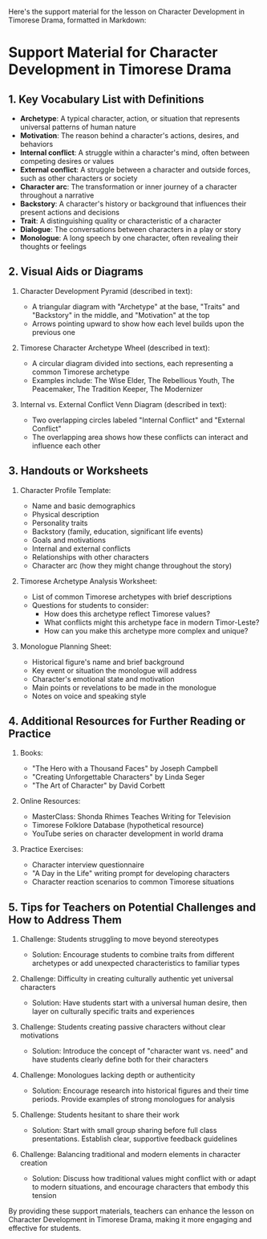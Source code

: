 Here's the support material for the lesson on Character Development in Timorese Drama, formatted in Markdown:

# Support Material for Character Development in Timorese Drama

## 1. Key Vocabulary List with Definitions

- **Archetype**: A typical character, action, or situation that represents universal patterns of human nature
- **Motivation**: The reason behind a character's actions, desires, and behaviors
- **Internal conflict**: A struggle within a character's mind, often between competing desires or values
- **External conflict**: A struggle between a character and outside forces, such as other characters or society
- **Character arc**: The transformation or inner journey of a character throughout a narrative
- **Backstory**: A character's history or background that influences their present actions and decisions
- **Trait**: A distinguishing quality or characteristic of a character
- **Dialogue**: The conversations between characters in a play or story
- **Monologue**: A long speech by one character, often revealing their thoughts or feelings

## 2. Visual Aids or Diagrams

1. Character Development Pyramid (described in text):
   - A triangular diagram with "Archetype" at the base, "Traits" and "Backstory" in the middle, and "Motivation" at the top
   - Arrows pointing upward to show how each level builds upon the previous one

2. Timorese Character Archetype Wheel (described in text):
   - A circular diagram divided into sections, each representing a common Timorese archetype
   - Examples include: The Wise Elder, The Rebellious Youth, The Peacemaker, The Tradition Keeper, The Modernizer

3. Internal vs. External Conflict Venn Diagram (described in text):
   - Two overlapping circles labeled "Internal Conflict" and "External Conflict"
   - The overlapping area shows how these conflicts can interact and influence each other

## 3. Handouts or Worksheets

1. Character Profile Template:
   - Name and basic demographics
   - Physical description
   - Personality traits
   - Backstory (family, education, significant life events)
   - Goals and motivations
   - Internal and external conflicts
   - Relationships with other characters
   - Character arc (how they might change throughout the story)

2. Timorese Archetype Analysis Worksheet:
   - List of common Timorese archetypes with brief descriptions
   - Questions for students to consider:
     * How does this archetype reflect Timorese values?
     * What conflicts might this archetype face in modern Timor-Leste?
     * How can you make this archetype more complex and unique?

3. Monologue Planning Sheet:
   - Historical figure's name and brief background
   - Key event or situation the monologue will address
   - Character's emotional state and motivation
   - Main points or revelations to be made in the monologue
   - Notes on voice and speaking style

## 4. Additional Resources for Further Reading or Practice

1. Books:
   - "The Hero with a Thousand Faces" by Joseph Campbell
   - "Creating Unforgettable Characters" by Linda Seger
   - "The Art of Character" by David Corbett

2. Online Resources:
   - MasterClass: Shonda Rhimes Teaches Writing for Television
   - Timorese Folklore Database (hypothetical resource)
   - YouTube series on character development in world drama

3. Practice Exercises:
   - Character interview questionnaire
   - "A Day in the Life" writing prompt for developing characters
   - Character reaction scenarios to common Timorese situations

## 5. Tips for Teachers on Potential Challenges and How to Address Them

1. Challenge: Students struggling to move beyond stereotypes
   - Solution: Encourage students to combine traits from different archetypes or add unexpected characteristics to familiar types

2. Challenge: Difficulty in creating culturally authentic yet universal characters
   - Solution: Have students start with a universal human desire, then layer on culturally specific traits and experiences

3. Challenge: Students creating passive characters without clear motivations
   - Solution: Introduce the concept of "character want vs. need" and have students clearly define both for their characters

4. Challenge: Monologues lacking depth or authenticity
   - Solution: Encourage research into historical figures and their time periods. Provide examples of strong monologues for analysis

5. Challenge: Students hesitant to share their work
   - Solution: Start with small group sharing before full class presentations. Establish clear, supportive feedback guidelines

6. Challenge: Balancing traditional and modern elements in character creation
   - Solution: Discuss how traditional values might conflict with or adapt to modern situations, and encourage characters that embody this tension

By providing these support materials, teachers can enhance the lesson on Character Development in Timorese Drama, making it more engaging and effective for students.